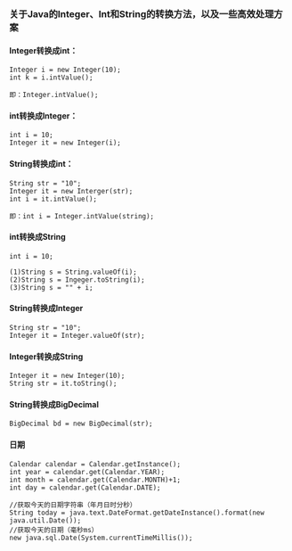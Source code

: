 ### 关于Java的Integer、Int和String的转换方法，以及一些高效处理方案

#### Integer转换成int：
```
Integer i = new Integer(10); 
int k = i.intValue();

即：Integer.intValue();
```
 

#### int转换成Integer：
```
int i = 10;
Integer it = new Integer(i);
```
 

#### String转换成int：
```
String str = "10";  
Integer it = new Interger(str);  
int i = it.intValue();  

即：int i = Integer.intValue(string);
```
 

#### int转换成String
```
int i = 10;

(1)String s = String.valueOf(i);
(2)String s = Ingeger.toString(i);
(3)String s = "" + i;
```
 

#### String转换成Integer
```
String str = "10";
Integer it = Integer.valueOf(str);
```
 

#### Integer转换成String
```
Integer it = new Integer(10);
String str = it.toString();
```
 

#### String转换成BigDecimal
```
BigDecimal bd = new BigDecimal(str);
```
 

#### 日期
```
Calendar calendar = Calendar.getInstance();
int year = calendar.get(Calendar.YEAR);
int month = calendar.get(Calendar.MONTH)+1;
int day = calendar.get(Calendar.DATE);

//获取今天的日期字符串（年月日时分秒）
String today = java.text.DateFormat.getDateInstance().format(new java.util.Date());
//获取今天的日期（毫秒ms）
new java.sql.Date(System.currentTimeMillis());
```








